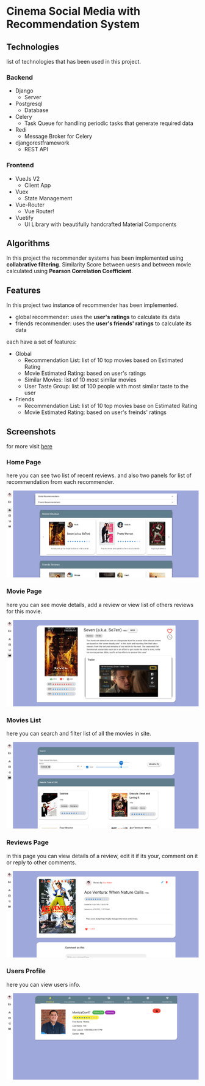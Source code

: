 # Cinema Social Media with Recommendation System

## Technologies

list of technologies that has been used in this project.

### Backend

- Django
  - Server
- Postgresql
  - Database
- Celery
  - Task Queue for handling periodic tasks that generate required data
- Redi
  - Message Broker for Celery
- djangorestframework
  - REST API

### Frontend

- VueJs V2
  - Client App
- Vuex
  - State Management
- Vue-Router
  - Vue Router!
- Vuetify
  - UI Library with beautifully handcrafted Material Components

## Algorithms

In this project the recommender systems has been implemented using **collabrative filtering**. Similarity Score between uesrs and between movie calculated using **Pearson Correlation Coefficient**.

## Features

In this project two instance of recommender has been implemented.

- global recommender: uses the **user's ratings** to calculate its data
- friends recommender: uses the **user's friends' ratings** to calculate its data

each have a set of features:

- Global
  - Recommendation List: list of 10 top movies based on Estimated Rating
  - Movie Estimated Rating: based on user's ratings
  - Similar Movies: list of 10 most similar movies
  - User Taste Group: list of 100 people with most similar taste to the user
- Friends
  - Recommendation List: list of 10 top movies base on Estimated Rating
  - Movie Estimated Rating: based on user's freinds' ratings

## Screenshots

for more visit [here](screenshots/)

### Home Page

here you can see two list of recent reviews.
and also two panels for list of recommendation from each recommender.

![Home](screenshots/home/home.png)

### Movie Page

here you can see movie details, add a review or view list of others reviews for this movie.

![Movie Details](screenshots/movie/movie_page.png)

### Movies List

here you can search and filter list of all the movies in site.

![Movie List](screenshots/movies/movies_filtering.png)
### Reviews Page

in this page you can view details of a review, edit it if its your, comment on it or reply to other comments.

![Review Details](screenshots/review/review_page.png)

### Users Profile

here you can view users info.

![User Profile](screenshots/profile/profile.png)
